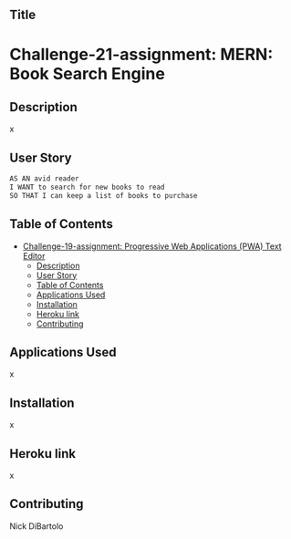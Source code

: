 ## Title
# Challenge-21-assignment: MERN: Book Search Engine

## Description
x
## User Story
```md
AS AN avid reader
I WANT to search for new books to read
SO THAT I can keep a list of books to purchase
```
## Table of Contents
- [Challenge-19-assignment: Progressive Web Applications (PWA) Text Editor ](#challenge-19-assignment: (PWA) )
  - [Description](#description)
  - [User Story](#user-story)
  - [Table of Contents](#table-of-contents)
  - [Applications Used](#applications-used)
  - [Installation](#installation)
  - [Heroku link](#heroku-link)
  - [Contributing](#contributing)
## Applications Used
x
## Installation
x
## Heroku link
x
## Contributing
Nick DiBartolo
